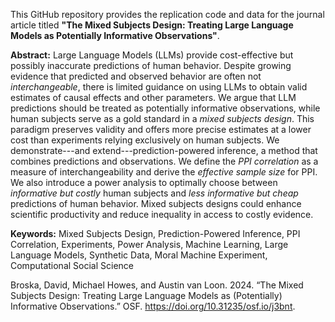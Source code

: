 This GitHub repository provides the replication code and data for the journal article titled **"The Mixed Subjects Design: Treating Large Language Models as Potentially Informative Observations"**.

**Abstract:** Large Language Models (LLMs) provide cost-effective but possibly inaccurate predictions of human behavior. Despite growing evidence that predicted and observed behavior are often not *interchangeable*, there is limited guidance on using LLMs to obtain valid estimates of causal effects and other parameters. We argue that LLM predictions should be treated as potentially informative observations, while human subjects serve as a gold standard in a *mixed subjects design*. This paradigm preserves validity and offers more precise estimates at a lower cost than experiments relying exclusively on human subjects. We demonstrate---and extend---prediction-powered inference, a method that combines predictions and observations. We define the *PPI correlation* as a measure of interchangeability and derive the *effective sample size* for PPI. We also introduce a power analysis to optimally choose between *informative but costly* human subjects and *less informative but cheap* predictions of human behavior. Mixed subjects designs could enhance scientific productivity and reduce inequality in access to costly evidence.

**Keywords:** Mixed Subjects Design, Prediction-Powered Inference, PPI Correlation, Experiments, Power Analysis, Machine Learning, Large Language Models, Synthetic Data, Moral Machine Experiment, Computational Social Science

Broska, David, Michael Howes, and Austin van Loon. 2024. “The Mixed Subjects Design: Treating Large Language Models as (Potentially) Informative Observations.” OSF. https://doi.org/10.31235/osf.io/j3bnt.


